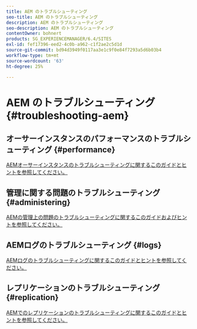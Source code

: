 ```yaml
---
title: AEM のトラブルシューティング
seo-title: AEM のトラブルシューティング
description: AEM のトラブルシューティング
seo-description: AEM のトラブルシューティング
contentOwner: bohnert
products: SG_EXPERIENCEMANAGER/6.4/SITES
exl-id: fef17396-eed2-4c0b-a962-c1f2ae2c5d1d
source-git-commit: bd94d3949f0117aa3e1c9f0e84f7293a5d6b03b4
workflow-type: tm+mt
source-wordcount: '63'
ht-degree: 25%

---
```


# AEM のトラブルシューティング  {#troubleshooting-aem}

## オーサーインスタンスのパフォーマンスのトラブルシューティング {#performance}

[AEMオーサーインスタンスのトラブルシューティングに関するこのガイドとヒントを参照してください。](/help/sites-authoring/troubleshooting.md)

## 管理に関する問題のトラブルシューティング {#administering}

[AEMの管理上の問題のトラブルシューティングに関するこのガイドおよびヒントを参照してください。](/help/sites-administering/troubleshoot.md)

## AEMログのトラブルシューティング {#logs}

[AEMログのトラブルシューティングに関するこのガイドとヒントを参照してください。](/help/sites-administering/troubleshooting.md)

## レプリケーションのトラブルシューティング {#replication}

[AEMでのレプリケーションのトラブルシューティングに関するこのガイドとヒントを参照してください。](/help/sites-deploying/troubleshoot-rep.md)
